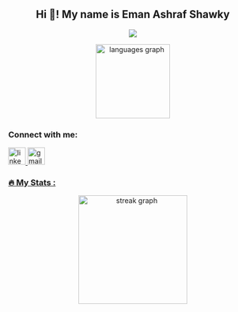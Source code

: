<h2 align="center">Hi 👋! My name is Eman Ashraf Shawky </h2>

 <!-- Typing SVG by DenverCoder1 - https://github.com/DenverCoder1/readme-typing-svg -->
<p align="center">
  <a href="https://github.com/DenverCoder1/readme-typing-svg"><img src="https://readme-typing-svg.herokuapp.com/?lines=SoftWare%20Engineer ;Always%20learning%20new%20things&font=Fira%20Code&center=true&width=440&height=45&color=f75c7e&vCenter=true&size=22"></a>
</p> 

<div align="center">

<img src="https://github-readme-stats.vercel.app/api/top-langs?username=EmanAshraf2002&locale=en&hide_title=false&layout=compact&card_width=320&langs_count=5&theme=dracula&hide_border=false&order=2"  height="150" alt="languages graph"  />
</div>

<h3 align="left">Connect with me:</h3>
<div align="left">
  <a href="https://www.linkedin.com/in/eman-ashraf-b1344b290?utm_source=share&utm_campaign=share_via&utm_content=profile&utm_medium=android_app">
    <img src="https://img.shields.io/static/v1?message=LinkedIn&logo=linkedin&label=&color=0077B5&logoColor=white&labelColor=&style=for-the-badge" height="35" alt="linkedin logo"  />
  
  <a href="mailto:emanashraff24@gmail.com">
    <img src="https://img.shields.io/static/v1?message=Gmail&logo=gmail&label=&color=D14836&logoColor=white&labelColor=&style=for-the-badge" height="35" alt="gmail logo"  />
 
</div>



<h3 align="left">🔥   My Stats :</h3>

<div align="center">
  <img src="https://streak-stats.demolab.com?user=EmanAshraf2002&locale=en&mode=daily&theme=dark&hide_border=false&border_radius=5&order=3" height="220" alt="streak graph"  />
</div>
